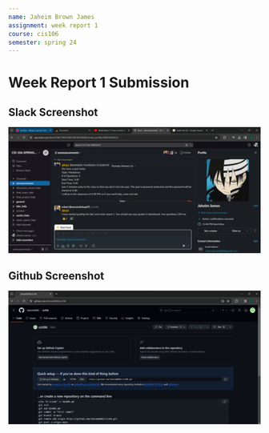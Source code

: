 ```yaml
---
name: Jaheim Brown James
assignment: week report 1
course: cis106
semester: spring 24
---
```


# Week Report 1 Submission

## Slack Screenshot
![Slack](slack.png)

## Github Screenshot
![github](github.png)
